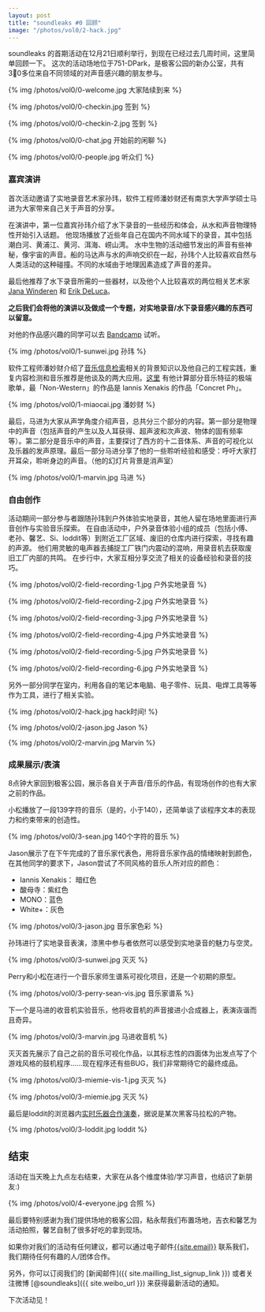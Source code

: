 ```yaml
---
layout: post
title: "soundleaks #0 回顾"
image: "/photos/vol0/2-hack.jpg"
---
```


soundleaks 的首期活动在12月21日顺利举行，到现在已经过去几周时间，这里简单回顾一下。
这次的活动场地位于751-DPark，是极客公园的新办公室，共有30多位来自不同领域的对声音感兴趣的朋友参与。

{% img /photos/vol0/0-welcome.jpg 大家陆续到来 %}

{% img /photos/vol0/0-checkin.jpg 签到 %}

{% img /photos/vol0/0-checkin-2.jpg 签到 %}

{% img /photos/vol0/0-chat.jpg 开始前的闲聊 %}

{% img /photos/vol0/0-people.jpg 听众们 %}

### 嘉宾演讲

首次活动邀请了实地录音艺术家孙玮，软件工程师潘妙财还有南京大学声学硕士马进为大家带来自己关于声音的分享。

在演讲中，第一位嘉宾孙玮介绍了水下录音的一些经历和体会，从水和声音物理特性开始引入话题。
他现场播放了近些年自己在国内不同水域下的录音，其中包括潮白河、黄浦江、黄河、洱海、崂山湾。
水中生物的活动细节发出的声音有些神秘，像宇宙的声音。船的马达声与水的声响交织在一起，孙玮个人比较喜欢自然与人类活动的这种碰撞。不同的水域由于地理因素造成了声音的差异。

最后他推荐了水下录音所需的一些器材，以及他个人比较喜欢的两位相关艺术家 [Jana Winderen](http://www.janawinderen.com/) 和 [Erik DeLuca](http://www.erikdeluca.com/)。

**之后我们会将他的演讲以及做成一个专题，对实地录音/水下录音感兴趣的东西可以留意。**

对他的作品感兴趣的同学可以去 [Bandcamp](http://sunwei.bandcamp.com) 试听。


{% img /photos/vol0/1-sunwei.jpg 孙玮 %}

软件工程师潘妙财介绍了[音乐信息检索](http://en.wikipedia.org/wiki/Music_information_retrieval)相关的背景知识以及他自己的工程实践，重复内容检测和音乐推荐是他谈及的两大应用。[这里](http://extreme.soundleaks.org/) 有他计算部分音乐特征的极端歌单，最「Non-Western」的作品是 Iannis Xenakis 的作品「Concret Ph」。

{% img /photos/vol0/1-miaocai.jpg 潘妙财 %}

最后，马进为大家从声学角度介绍声音，总共分三个部分的内容。第一部分是物理中的声音（包括声音的产生以及人耳获得、超声波和次声波、物体的固有频率等）。第二部分是音乐中的声音，主要探讨了西方的十二音体系、声音的可视化以及乐器的发声原理。最后一部分马进分享了他的一些聆听经验和感受：呼吁大家打开耳朵，聆听身边的声音。（他的幻灯片背景是消声室）

{% img /photos/vol0/1-marvin.jpg 马进 %}


### 自由创作

活动期间一部分参与者跟随孙玮到户外体验实地录音，其他人留在场地里面进行声音创作与实验音乐探索。
在自由活动中，户外录音体验小组的成员（包括小傅、老孙、馨艺、Si、loddit等）到附近工厂区域、废旧的仓库内进行探索，寻找有趣的声源。
他们用灵敏的电声器去捕捉工厂铁门内震动的混响，用录音机去获取废旧工厂内部的共鸣。
在步行中，大家互相分享交流了相关的设备经验和录音的技巧。

{% img /photos/vol0/2-field-recording-1.jpg  户外实地录音 %}

{% img /photos/vol0/2-field-recording-2.jpg  户外实地录音 %}

{% img /photos/vol0/2-field-recording-3.jpg  户外实地录音 %}

{% img /photos/vol0/2-field-recording-4.jpg  户外实地录音 %}

{% img /photos/vol0/2-field-recording-5.jpg  户外实地录音 %}

{% img /photos/vol0/2-field-recording-6.jpg  户外实地录音 %}

另外一部分同学在室内，利用各自的笔记本电脑、电子零件、玩具、电焊工具等等作为工具，进行了相关实验。

{% img /photos/vol0/2-hack.jpg  hack时间! %}

{% img /photos/vol0/2-jason.jpg  Jason %}

{% img /photos/vol0/2-marvin.jpg  Marvin %}


### 成果展示/表演

8点钟大家回到极客公园，展示各自关于声音/音乐的作品，有现场创作的也有大家之前的作品。

小松播放了一段139字符的音乐（是的，小于140），还简单谈了谈程序文本的表现力和约束带来的创造性。

{% img /photos/vol0/3-sean.jpg  140个字符的音乐 %}

Jason展示了在下午完成的了音乐家代表色，用将音乐家作品的情绪映射到颜色，
在其他同学的要求下，Jason尝试了不同风格的音乐人所对应的颜色：

* Iannis Xenakis： 暗红色
* 酸母寺：紫红色
* MONO：蓝色
* White+：灰色

{% img /photos/vol0/3-jason.jpg  音乐家色彩 %}

孙玮进行了实地录音表演，漆黑中参与者依然可以感受到实地录音的魅力与空灵。

{% img /photos/vol0/3-sunwei.jpg  灭灭 %}

Perry和小松在进行一个音乐家师生谱系可视化项目，还是一个初期的原型。

{% img /photos/vol0/3-perry-sean-vis.jpg  音乐家谱系 %}

下一个是马进的收音机实验音乐，他将收音机的声音接进小合成器上，表演诙谐而且奇异。

{% img /photos/vol0/3-marvin.jpg  马进收音机 %}

灭灭首先展示了自己之前的音乐可视化作品，以其标志性的四面体为出发点写了个游戏风格的鼓机程序……现在程序还有些BUG，我们非常期待它的最终成品。

{% img /photos/vol0/3-miemie-vis-1.jpg  灭灭 %}

{% img /photos/vol0/3-miemie.jpg  灭灭 %}

最后是loddit的浏览器内[实时乐器合作演奏](http://band.meteor.com/)，据说是某次黑客马拉松的产物。

{% img /photos/vol0/3-loddit.jpg  loddit %}


## 结束

活动在当天晚上九点左右结束，大家在从各个维度体验/学习声音，也结识了新朋友:)


{% img /photos/vol0/4-everyone.jpg  合照 %}


最后要特别感谢为我们提供场地的极客公园，粘永帮我们布置场地，吉衣和馨艺为活动拍照，馨艺自制了很多好吃的拿到现场。

如果你对我们的活动有任何建议，都可以通过电子邮件<a href="mailto:{{site.email}}">{{site.email}}</a> 联系我们，我们期待任何有趣的人/团体合作。

另外，你可以订阅我们的 [新闻邮件]({{ site.mailling_list_signup_link }}) 或者关注微博 [@soundleaks]({{ site.weibo_url }}) 来获得最新活动的通知。

下次活动见！
